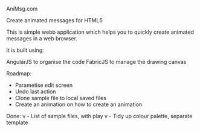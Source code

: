 AniMsg.com

Create animated messages for HTML5

This is simple webb application which helps you to quickly create animated messages in a web browser.

It is built using: 

AngularJS to organise the code
FabricJS to manage the drawing canvas 

Roadmap:
- Parametise edit screen
- Undo last action
- Clone sample file to local saved files
- Create an animation on how to create an animation

Done:
v - List of sample files, with play
v - Tidy up colour palette, separate template